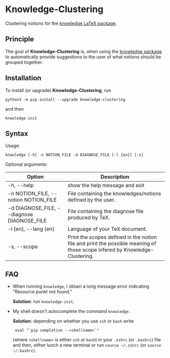 # Knowledge-Clustering
Clustering notions for the [knowledge LaTeX package](https://ctan.org/pkg/knowledge).

## Principle

The goal of **Knowledge-Clustering** is, when using the [knowledge package](https://ctan.org/pkg/knowledge) to automatically provide suggestions to the user of what notions should be grouped together.

## Installation

To install (or upgrade) **Knowledge-Clustering**, run

    python3 -m pip install --upgrade knowledge-clustering 

and then

    knowledge-init

## Syntax

Usage:

    knowledge [-h] -n NOTION_FILE -d DIAGNOSE_FILE [-l {en}] [-s]

Optional arguments:

  | Option              | Description                       |
  | ---                 | ---                               | 
  | -h, --help          | show the help message and exit    |
  | -n NOTION_FILE, --notion NOTION_FILE | File containing the knowledges/notions defined by the user. |
  | -d DIAGNOSE_FILE, --diagnose DIAGNOSE_FILE|File containing the diagnose file produced by TeX.|
  | -l {en}, --lang {en}| Language of your TeX document.    |
  | -s, --scope         | Print the scopes defined in the notion file and print the possible meaning of those scope infered by Knowledge-Clustering. |

## FAQ 

 * When running `knowledge`, I obtain a long message error indicating "Resource punkt not found."

    **Solution**: run `knowledge-init`.

 * My shell doesn't autocomplete the command `knowledge`.

    **Solution**: depending on whether you use `zsh` or `bash` write
    
        eval "`pip completion --<shellname>`"
    (where `<shellname>` is either `zsh` or `bash`)
    in your `.zshrc` (or `.bashrc`) file and then,
    either lunch a new terminal or run `source ~/.zshrc`
    (or `source ~/.bashrc`).